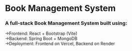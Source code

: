 # Book Management System

### A full-stack Book Management System built using:

→Frontend: React + Bootstrap (Vite)<br/>
→Backend: Spring Boot + MongoDB<br/>
→Deployment: Frontend on Vercel, Backend on Render


